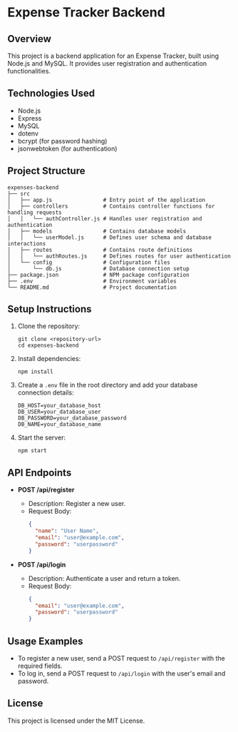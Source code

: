 # Expense Tracker Backend

## Overview
This project is a backend application for an Expense Tracker, built using Node.js and MySQL. It provides user registration and authentication functionalities.

## Technologies Used
- Node.js
- Express
- MySQL
- dotenv
- bcrypt (for password hashing)
- jsonwebtoken (for authentication)

## Project Structure
```
expenses-backend
├── src
│   ├── app.js                # Entry point of the application
│   ├── controllers           # Contains controller functions for handling requests
│   │   └── authController.js # Handles user registration and authentication
│   ├── models                # Contains database models
│   │   └── userModel.js      # Defines user schema and database interactions
│   ├── routes                # Contains route definitions
│   │   └── authRoutes.js     # Defines routes for user authentication
│   └── config                # Configuration files
│       └── db.js             # Database connection setup
├── package.json              # NPM package configuration
├── .env                      # Environment variables
└── README.md                 # Project documentation
```

## Setup Instructions
1. Clone the repository:
   ```
   git clone <repository-url>
   cd expenses-backend
   ```

2. Install dependencies:
   ```
   npm install
   ```

3. Create a `.env` file in the root directory and add your database connection details:
   ```
   DB_HOST=your_database_host
   DB_USER=your_database_user
   DB_PASSWORD=your_database_password
   DB_NAME=your_database_name
   ```

4. Start the server:
   ```
   npm start
   ```

## API Endpoints
- **POST /api/register**
  - Description: Register a new user.
  - Request Body: 
    ```json
    {
      "name": "User Name",
      "email": "user@example.com",
      "password": "userpassword"
    }
    ```

- **POST /api/login**
  - Description: Authenticate a user and return a token.
  - Request Body:
    ```json
    {
      "email": "user@example.com",
      "password": "userpassword"
    }
    ```

## Usage Examples
- To register a new user, send a POST request to `/api/register` with the required fields.
- To log in, send a POST request to `/api/login` with the user's email and password.

## License
This project is licensed under the MIT License.